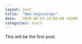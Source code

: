 ```yaml
---
layout: post
title:  "New beginnings"
date:   2020-08-03 14:00:00 +0100
categories: start
---
```


This will be the first post.
